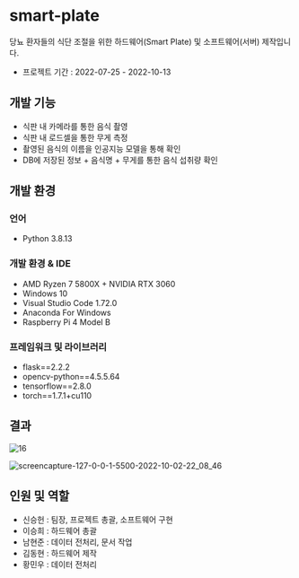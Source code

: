 # smart-plate
당뇨 환자들의 식단 조절을 위한 하드웨어(Smart Plate) 및 소프트웨어(서버) 제작입니다.

- 프로젝트 기간 : 2022-07-25 - 2022-10-13

## 개발 기능
- 식판 내 카메라를 통한 음식 촬영
- 식판 내 로드셀을 통한 무게 측정
- 촬영된 음식의 이름을 인공지능 모델을 통해 확인
- DB에 저장된 정보 + 음식명 + 무게를 통한 음식 섭취량 확인

## 개발 환경
### 언어
- Python 3.8.13

### 개발 환경 & IDE
- AMD Ryzen 7 5800X + NVIDIA RTX 3060
- Windows 10
- Visual Studio Code 1.72.0
- Anaconda For Windows
- Raspberry Pi 4 Model B

### 프레임워크 및 라이브러리
- flask==2.2.2
- opencv-python==4.5.5.64
- tensorflow==2.8.0
- torch==1.7.1+cu110


## 결과
![16](https://user-images.githubusercontent.com/26498125/194527942-dd95fcaf-a4c2-45a8-b758-94644d6f779c.png)

![screencapture-127-0-0-1-5500-2022-10-02-22_08_46](https://user-images.githubusercontent.com/26498125/194527965-e08e9cd2-d597-4ea9-a9ac-49f30ba58478.png)

## 인원 및 역할
- 신승헌 : 팀장, 프로젝트 총괄, 소프트웨어 구현
- 이승희 : 하드웨어 총괄
- 남현준 : 데이터 전처리, 문서 작업
- 김동현 : 하드웨어 제작
- 황민우 : 데이터 전처리


